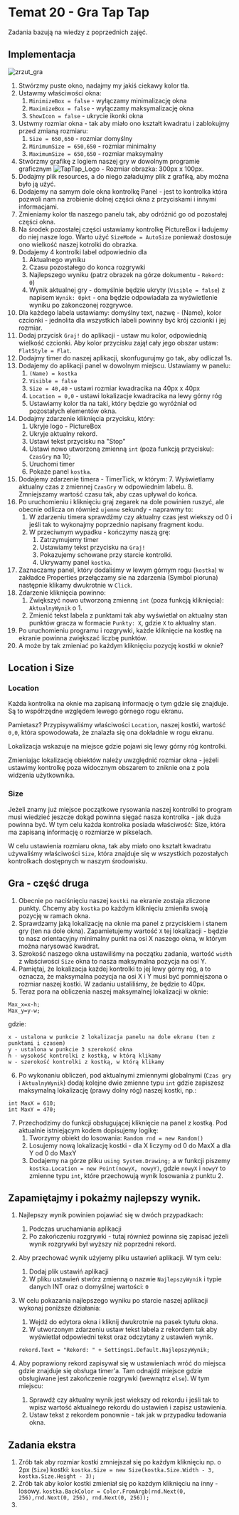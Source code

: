 # Temat 20 - Gra Tap Tap

Zadania bazują na wiedzy z poprzednich zajęć.

## Implementacja

![zrzut_gra](Grafiki/t20_screen01.png)

1. Stwórzmy puste okno, nadajmy my jakiś ciekawy kolor tła.
2. Ustawmy właściwości okna:
   1. `MinimizeBox = false` - wyłączamy minimalizację okna
   2. `MaximizeBox = false` - wyłączamy maksymalizację okna
   3. `ShowIcon = false` - ukrycie ikonki okna 
3. Ustwmy rozmiar okna - tak aby miało ono kształt kwadratu i zablokujmy przed zmianą rozmiaru:
   1. `Size = 650,650` - rozmiar domyślny
   2. `MinimumSize = 650,650` - rozmiar minimalny
   3. `MaximumSize = 650,650` - rozmiar maksymalny
4. Stwórzmy grafikę z logiem naszej gry w dowolnym programie graficznym
![TapTap_Logo](Grafiki/t20_taptap.png) - Rozmiar obrazka: 300px x 100px.
5. Dodajmy plik resources, a do niego załadujmy plik z grafiką, aby można było ją użyć.
6. Dodajemy na samym dole okna kontrolkę Panel - jest to kontrolka która pozwoli nam na zrobienie dolnej części okna z przyciskami i innymi informacjami.
7. Zmieniamy kolor tła naszego panelu tak, aby odróżnić go od pozostałej części okna.
8. Na środek pozostałej części ustawiamy kontrolkę PictureBox i ładujemy do niej nasze logo. Warto użyć `SizeMode = AutoSize` ponieważ dostosuje ono wielkość naszej kotrolki do obrazka.
9.  Dodajemy 4 kontrolki label odpowiednio dla
    1.  Aktualnego wyniku
    2.  Czasu pozostałego do konca rozgrywki
    3.  Najlepszego wyniku (patrz obrazek na górze dokumentu - `Rekord: 0`)
    4.  Wynik aktualnej gry - domyślnie będzie ukryty (`Visible = false`) z napisem `Wynik: 0pkt` - ona będzie odpowiadała za wyświetlenie wyniku po zakonczonej rozgrywce.
10. Dla każdego labela ustawiamy: domyślny text, nazwę - (Name), kolor czcionki - jednolita dla wszystkich labeli powinny być krój czcionki i jej rozmiar.
11. Dodaj przycisk `Graj!` do aplikacji - ustaw mu kolor, odpowiednią wielkość czcionki. Aby kolor przycisku zajął cały jego obszar ustaw: `FlatStyle = Flat`.
12. Dodajmy timer do naszej aplikacji, skonfugurujmy go tak, aby odliczał 1s.
13. Dodajemy do aplikacji panel w dowolnym miejscu. Ustawiamy w panelu:
    1.  `(Name) = kostka`
    2.  `Visible = false`
    3.  `Size = 40,40` - ustawi rozmiar kwadracika na 40px x 40px
    4.  `Location = 0,0` - ustawi lokalizacje kwadracika na lewy górny róg
    5.  Ustawiamy kolor tła na taki, który będzie go wyróżniał od pozostałych elementów okna.
14. Dodajmy zdarzenie kliknięcia przycisku, który:
    1.  Ukryje logo - PictureBox
    2.  Ukryje aktualny rekord.
    3.  Ustawi tekst przycisku na "Stop"
    4.  Ustawi nowo utworzoną zmienną `int` (poza funkcją przycisku): `CzasGry` na 10;
    5.  Uruchomi timer
    6.  Pokaże panel `kostka`.
15.  Dodajemy zdarzenie timera - TimerTick, w którym:
    7.  Wyświetlamy aktualny czas z zmiennej `CzasGry` w odpowiednim labelu.
    8.  Zmniejszamy wartość czasu tak, aby czas upływał do końca.
16. Po uruchomieniu i kliknięciu graj zegarek na dole powinien ruszyć, ale obecnie odlicza on również `ujemne` sekundy - naprawmy to:
    1.  W zdarzeniu timera sprawdźmy czy aktualny czas jest wiekszy od 0 i jeśli tak to wykonajmy poprzednio napisany fragment kodu.
    2.  W przeciwnym wypadku - kończymy naszą grę:
        1.  Zatrzymujemy timer
        2.  Ustawiamy tekst przycisku na `Graj!`
        3.  Pokazujemy schowane przy starcie kontrolki.
        4.  Ukrywamy panel `kostka`.
17. Zaznaczamy panel, który dodaliśmy w lewym górnym rogu (`kostka`) w zakładce Properties przełączamy sie na zdarzenia (Symbol pioruna) następnie klikamy dwukrotnie w `Click`.
18. Zdarzenie kliknięcia powinno: 
    1.  Zwiększyć nowo utworzoną zmienną `int` (poza funkcją kliknięcia): `AktualnyWynik` o 1.
    2.  Zmienić tekst labela z punktami tak aby wyświetlał on aktualny stan punktów gracza w formacie `Punkty: X`, gdzie `X` to aktualny stan.
19. Po uruchomieniu programu i rozgrywki, każde kliknięcie na kostkę na ekranie powinna zwiększać liczbę punktów. 
20. A może by tak zmieniać po każdym kliknięciu pozycję kostki w oknie?

## Location i Size

### Location

Każda kontrolka na oknie ma zapisaną informację o tym gdzie się znajduje. Są to współrzędne względem lewego górnego rogu ekranu. 

Pamietasz? Przypisywaliśmy właściwości `Location`, naszej kostki, wartość `0,0`, która spowodowała, że znalazła się ona dokładnie w rogu ekranu.

Lokalizacja wskazuje na miejsce gdzie pojawi się lewy górny róg kontrolki.

Zmieniając lokalizację obiektów należy uwzględnić rozmiar okna - jeżeli ustawimy kontrolkę poza widocznym obszarem to zniknie ona z pola widzenia użytkownika.

### Size

Jeżeli znamy już miejsce początkowe rysowania naszej kontrolki to program musi wiedzieć jeszcze dokąd powinna sięgać nasza kontrolka - jak duża powinna być. W tym celu każda kontrolka posiada właściwość: Size, która ma zapisaną informację o rozmiarze w pikselach. 

W celu ustawienia rozmiaru okna, tak aby miało ono kształt kwadratu używaliśmy właściwości `Size`, która znajduje się w wszystkich pozostałych kontrolkach dostępnych w naszym środowisku. 


## Gra - część druga

1. Obecnie po naciśnięciu naszej `kostki` na ekranie zostaja zliczone punkty. Chcemy aby `kostka` po każdym kliknięciu zmieniła swoją pozycję w ramach okna.
2. Sprawdzamy jaką lokalizację na oknie ma panel z przyciskiem i stanem gry (ten na dole okna). Zapamietujemy wartość `X` tej lokalizacji - będzie to nasz orientacyjny minimalny punkt na osi X naszego okna, w którym można narysować kwadrat.
3. Szrokość naszego okna ustawiliśmy na początku zadania, wartość `width` z właściwości `Size` okna to nasza maksymalna pozycja na osi Y.
4. Pamiętaj, że lokalizacja każdej kontrolki to jej lewy górny róg, a to oznacza, że maksymalna pozycja na osi X i Y musi być pomniejszona o rozmiar naszej kostki. W zadaniu ustaliliśmy, że będzie to 40px.
5. Teraz pora na obliczenia naszej maksymalnej lokalizacji w oknie:
```
Max_x=x-h;
Max_y=y-w;
```
gdzie:
```
x - ustalona w punkcie 2 lokalizacja panelu na dole ekranu (ten z punktami i czasem)
y - ustalona w punkcie 3 szerokość okna
h - wysokość kontrolki z kostką, w którą klikamy
w - szerokość kontrolki z kostką, w którą klikamy
```
6. Po wykonaniu obliczeń, pod aktualnymi zmiennymi globalnymi (`Czas gry` i `AktualnyWynik`) dodaj kolejne dwie zmienne typu `int` gdzie zapiszesz maksymalną lokalizację (prawy dolny róg) naszej kostki, np.:
```
int MaxX = 610;
int MaxY = 470;
```
7. Przechodzimy do funkcji obsługującej kliknięcie na panel z kostką. Pod aktualnie istniejącym kodem dopisujemy logikę:
   1.  Tworzymy obiekt do losowania: `Random rnd = new Random()`
   2.  Losujemy nową lokalizację kostki - dla X liczymy od 0 do MaxX a dla Y od 0 do MaxY
   3.  Dodajemy na górze pliku `using System.Drawing;` a w funkcji piszemy `kostka.Location = new Point(nowyX, nowyY)`, gdzie `nowyX` i `nowyY` to zmienne typu `int`, które przechowują wynik losowania z punktu 2.

## Zapamiętajmy i pokażmy najlepszy wynik.

1. Najlepszy wynik powinien pojawiać się w dwóch przypadkach:
   1. Podczas uruchamiania aplikacji
   2. Po zakończeniu rozgrywki - tutaj również powinna się zapisać jeżeli wynik rozgrywki był wyższy niż poprzedni rekord.
2. Aby przechować wynik użyjemy pliku ustawień aplikacji. W tym celu:
   1. Dodaj plik ustawiń aplikacji
   2. W pliku ustawień stwórz zmienną o nazwie `NajlepszyWynik` i typie danych INT oraz o domyślnej wartości: `0`
3. W celu pokazania najlepszego wyniku po starcie naszej aplikacji wykonaj poniższe działania:
   1. Wejdź do edytora okna i kliknij dwukrotnie na pasek tytułu okna.
   2. W utworzonym zdarzeniu ustaw tekst labela z rekordem tak aby wyświetlał odpowiedni tekst oraz odczytany z ustawień wynik.
   
   `rekord.Text = "Rekord: " + Settings1.Default.NajlepszyWynik;`
4. Aby poprawiony rekord zapisywał się w ustawieniach wróć do miejsca gdzie znajduje się obsługa timer'a. Tam odnajdź miejsce gdzie obsługiwane jest zakończenie rozgrywki (wewnątrz `else`). W tym miejscu:
   1. Sprawdź czy aktualny wynik jest wiekszy od rekordu i jeśli tak to wpisz wartość aktualnego rekordu do ustawień i zapisz ustawienia.
   2. Ustaw tekst z rekordem ponownie - tak jak w przypadku ładowania okna.


## Zadania ekstra

1. Zrób tak aby rozmiar kostki zmniejszał się po każdym kliknięciu np. o 2px (`Size`) kostki: `kostka.Size = new Size(kostka.Size.Width - 3, kostka.Size.Height - 3);`
2. Zrób tak aby kolor kostki zmieniał się po każdym kliknięciu na inny - losowy. `kostka.BackColor = Color.FromArgb(rnd.Next(0, 256),rnd.Next(0, 256), rnd.Next(0, 256));`
3. 